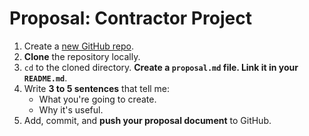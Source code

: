 # Proposal: Contractor Project
1. Create a [new GitHub repo](https://github.com/new).
1. **Clone** the repository locally.
1. `cd` to the cloned directory. **Create a `proposal.md` file. Link it in your `README.md`**.
1. Write **3 to 5 sentences** that tell me:
	- What you're going to create.
	- Why it's useful.
1. Add, commit, and **push your proposal document** to GitHub.

